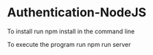 # Authentication-NodeJS

To install run npm install in the command line
  
To execute the program run npm run server
